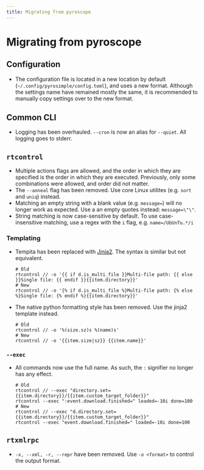 ```yaml
---
title: Migrating from pyroscope
---
```

# Migrating from pyroscope

## Configuration

* The configuration file is located in a new location by default (`~/.config/pyrosimple/config.toml`), and uses a new format. Although the settings name have remained mostly the same, it is recommended to manually copy settings over to the new format.

## Common CLI

* Logging has been overhauled. `--cron` is now an alias for `--quiet`. All logging goes to stderr.

## `rtcontrol`

* Multiple actions flags are allowed, and the order in which they are specified is the order in which they are executed. Previously, only some combinations were allowed, and order did not matter.
* The `--anneal` flag has been removed. Use core Linux utilites (e.g. `sort` and `uniq`) instead.
* Matching an empty string with a blank value (e.g. `message=`) will no longer work as expected. Use a an empty quotes instead: `message=\"\"`.
* String matching is now case-sensitive by default. To use case-insensitive matching, use a regex with the `i` flag, e.g. `name=/UbUnTu.*/i`

### Templating

* Tempita has been replaced with [Jinja2](https://jinja.palletsprojects.com/en/3.0.x/templates/). The syntax is similar
  but not equivalent.
  ```
  # Old
  rtcontrol // -o '{{ if d.is_multi_file }}Multi-file path: {{ else }}Single file: {{ endif }}{{item.directory}}'
  # New
  rtcontrol // -o '{% if d.is_multi_file %}Multi-file path: {% else %}Single file: {% endif %}{{item.directory}}'
  ```
* The native python formatting style has been removed. Use the jinja2 template instead.
  ```
  # Old
  rtcontrol // -o '%(size.sz)s %(name)s'
  # New
  rtcontrol // -o '{{item.size|sz}} {{item.name}}'
  ```

### `--exec`

* All commands now use the full name. As such, the `:` signifier no longer has any effect.
  ```
  # Old
  rtcontrol // --exec "directory.set={{item.directory}}/{{item.custom_target_folder}}"
  rtcontrol --exec ":event.download.finished=" loaded=-10i done=100
  # New
  rtcontrol // --exec "d.directory.set={{item.directory}}/{{item.custom_target_folder}}"
  rtcontrol --exec "event.download.finished=" loaded=-10i done=100
  ```

## `rtxmlrpc`

* `-x, --xml, -r, --repr` have been removed. Use `-o <format>` to control the output format.
